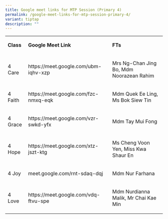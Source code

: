 ```yaml
---
title: Google meet links for MTP Session (Primary 4)
permalink: /google-meet-links-for-mtp-session-primary-4/
variant: tiptap
description: ""
---
```

<table style="minWidth: 75px">
<colgroup>
<col>
<col>
<col>
</colgroup>
<tbody>
<tr>
<td rowspan="1" colspan="1">
<p><strong>Class</strong>
</p>
</td>
<td rowspan="1" colspan="1">
<p><strong>Google Meet Link&nbsp;</strong>
</p>
</td>
<td rowspan="1" colspan="1">
<p><strong>FTs</strong>
</p>
</td>
</tr>
<tr>
<td rowspan="1" colspan="1">
<p>4 Care</p>
</td>
<td rowspan="1" colspan="1">
<p><a rel="noopener noreferrer nofollow" target="_blank">https://meet.google.com/ubm-iqhv-xzp</a>
</p>
</td>
<td rowspan="1" colspan="1">
<p>Mrs Ng-Chan Jing Bo, Mdm Noorazean Rahim</p>
</td>
</tr>
<tr>
<td rowspan="1" colspan="1">
<p>4 Faith</p>
</td>
<td rowspan="1" colspan="1">
<p><a rel="noopener noreferrer nofollow" target="_blank">https://meet.google.com/fzc-nmxq-eqk</a>
</p>
</td>
<td rowspan="1" colspan="1">
<p>Mdm Quek Ee Ling, Ms Bok Siew Tin</p>
</td>
</tr>
<tr>
<td rowspan="1" colspan="1">
<p>4 Grace</p>
</td>
<td rowspan="1" colspan="1">
<p><a rel="noopener noreferrer nofollow" target="_blank">https://meet.google.com/vzr-swkd-yfx</a>
</p>
</td>
<td rowspan="1" colspan="1">
<p>Mdm Tay Mui Fong</p>
</td>
</tr>
<tr>
<td rowspan="1" colspan="1">
<p>4 Hope</p>
</td>
<td rowspan="1" colspan="1">
<p><a rel="noopener noreferrer nofollow" target="_blank">https://meet.google.com/xtz-jszt-ktg</a>
</p>
</td>
<td rowspan="1" colspan="1">
<p>Ms Cheng Voon Yen, Miss Kwa Shaur En</p>
</td>
</tr>
<tr>
<td rowspan="1" colspan="1">
<p>4 Joy</p>
</td>
<td rowspan="1" colspan="1">
<p><a rel="noopener noreferrer nofollow" target="_blank">meet.google.com/rnt-sdaq-dqj</a>
</p>
</td>
<td rowspan="1" colspan="1">
<p>Mdm Nur Farhana</p>
</td>
</tr>
<tr>
<td rowspan="1" colspan="1">
<p>4 Love</p>
</td>
<td rowspan="1" colspan="1">
<p><a rel="noopener noreferrer nofollow" target="_blank">https://meet.google.com/vdq-ftvu-spe</a>
</p>
</td>
<td rowspan="1" colspan="1">
<p>Mdm Nurdianna Malik, Mr Chai Kae Min</p>
</td>
</tr>
</tbody>
</table>
<p></p>